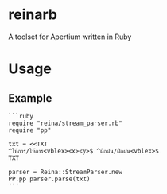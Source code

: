 reinarb
=======

A toolset for Apertium written in Ruby

# Usage

## Example

	```ruby
	require "reina/stream_parser.rb"
	require "pp"

	txt = <<TXT
	^ให้การ/ให้การ<vblex><x><y>$ ^ฝึกฝน/ฝึกฝน<vblex>$
	TXT

	parser = Reina::StreamParser.new
	PP.pp parser.parse(txt)
	'''
